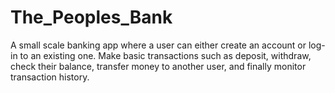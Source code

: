 # The_Peoples_Bank
A small scale banking app where a user can either create an account or log-in to an existing one. Make basic transactions such as deposit, withdraw,  check their balance, transfer money to another user, and finally monitor transaction history.
